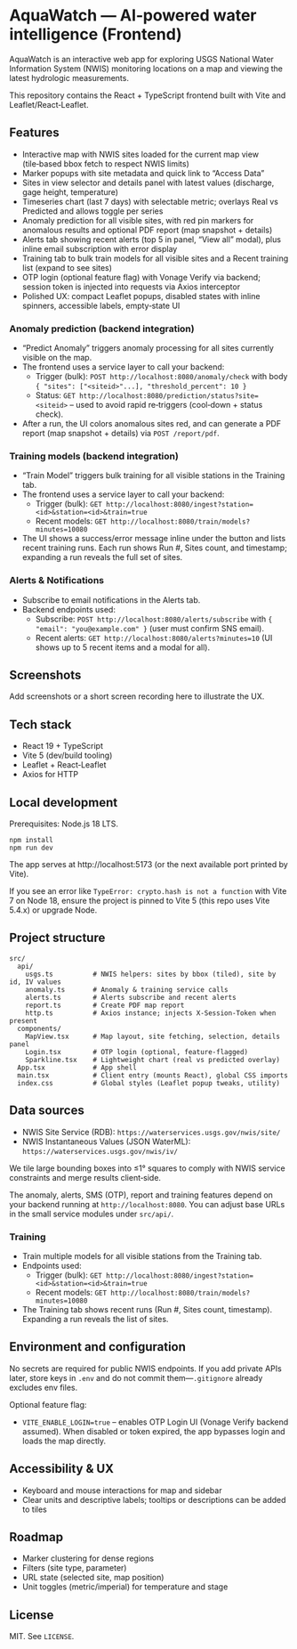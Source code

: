 # AquaWatch — AI‑powered water intelligence (Frontend)

AquaWatch is an interactive web app for exploring USGS National Water Information System (NWIS) monitoring locations on a map and viewing the latest hydrologic measurements.

This repository contains the React + TypeScript frontend built with Vite and Leaflet/React‑Leaflet.

## Features

- Interactive map with NWIS sites loaded for the current map view (tile‑based bbox fetch to respect NWIS limits)
- Marker popups with site metadata and quick link to “Access Data”
- Sites in view selector and details panel with latest values (discharge, gage height, temperature)
- Timeseries chart (last 7 days) with selectable metric; overlays Real vs Predicted and allows toggle per series
- Anomaly prediction for all visible sites, with red pin markers for anomalous results and optional PDF report (map snapshot + details)
- Alerts tab showing recent alerts (top 5 in panel, “View all” modal), plus inline email subscription with error display
- Training tab to bulk train models for all visible sites and a Recent training list (expand to see sites)
- OTP login (optional feature flag) with Vonage Verify via backend; session token is injected into requests via Axios interceptor
- Polished UX: compact Leaflet popups, disabled states with inline spinners, accessible labels, empty‑state UI

### Anomaly prediction (backend integration)

- “Predict Anomaly” triggers anomaly processing for all sites currently visible on the map.
- The frontend uses a service layer to call your backend:
  - Trigger (bulk): `POST http://localhost:8080/anomaly/check` with body `{ "sites": ["<siteid>"...], "threshold_percent": 10 }`
  - Status: `GET http://localhost:8080/prediction/status?site=<siteid>` – used to avoid rapid re‑triggers (cool‑down + status check).
- After a run, the UI colors anomalous sites red, and can generate a PDF report (map snapshot + details) via `POST /report/pdf`.

### Training models (backend integration)

- “Train Model” triggers bulk training for all visible stations in the Training tab.
- The frontend uses a service layer to call your backend:
  - Trigger (bulk): `GET http://localhost:8080/ingest?station=<id>&station=<id>&train=true`
  - Recent models: `GET http://localhost:8080/train/models?minutes=10080`
- The UI shows a success/error message inline under the button and lists recent training runs. Each run shows Run #, Sites count, and timestamp; expanding a run reveals the full set of sites.

### Alerts & Notifications

- Subscribe to email notifications in the Alerts tab.
- Backend endpoints used:
  - Subscribe: `POST http://localhost:8080/alerts/subscribe` with `{ "email": "you@example.com" }` (user must confirm SNS email).
  - Recent alerts: `GET http://localhost:8080/alerts?minutes=10` (UI shows up to 5 recent items and a modal for all).

## Screenshots

Add screenshots or a short screen recording here to illustrate the UX.

## Tech stack

- React 19 + TypeScript
- Vite 5 (dev/build tooling)
- Leaflet + React‑Leaflet
- Axios for HTTP

## Local development

Prerequisites: Node.js 18 LTS.

```
npm install
npm run dev
```

The app serves at http://localhost:5173 (or the next available port printed by Vite).

If you see an error like `TypeError: crypto.hash is not a function` with Vite 7 on Node 18, ensure the project is pinned to Vite 5 (this repo uses Vite 5.4.x) or upgrade Node.

## Project structure

```
src/
  api/
    usgs.ts          # NWIS helpers: sites by bbox (tiled), site by id, IV values
    anomaly.ts       # Anomaly & training service calls
    alerts.ts        # Alerts subscribe and recent alerts
    report.ts        # Create PDF map report
    http.ts          # Axios instance; injects X-Session-Token when present
  components/
    MapView.tsx      # Map layout, site fetching, selection, details panel
    Login.tsx        # OTP login (optional, feature-flagged)
    Sparkline.tsx    # Lightweight chart (real vs predicted overlay)
  App.tsx            # App shell
  main.tsx           # Client entry (mounts React), global CSS imports
  index.css          # Global styles (Leaflet popup tweaks, utility)
```

## Data sources

- NWIS Site Service (RDB): `https://waterservices.usgs.gov/nwis/site/`
- NWIS Instantaneous Values (JSON WaterML): `https://waterservices.usgs.gov/nwis/iv/`

We tile large bounding boxes into ≤1° squares to comply with NWIS service constraints and merge results client‑side.

The anomaly, alerts, SMS (OTP), report and training features depend on your backend running at `http://localhost:8080`. You can adjust base URLs in the small service modules under `src/api/`.

### Training

- Train multiple models for all visible stations from the Training tab.
- Endpoints used:
  - Trigger (bulk): `GET http://localhost:8080/ingest?station=<id>&station=<id>&train=true`
  - Recent models: `GET http://localhost:8080/train/models?minutes=10080`
- The Training tab shows recent runs (Run #, Sites count, timestamp). Expanding a run reveals the list of sites.

## Environment and configuration

No secrets are required for public NWIS endpoints. If you add private APIs later, store keys in `.env` and do not commit them—`.gitignore` already excludes env files.

Optional feature flag:
- `VITE_ENABLE_LOGIN=true` – enables OTP Login UI (Vonage Verify backend assumed). When disabled or token expired, the app bypasses login and loads the map directly.

## Accessibility & UX

- Keyboard and mouse interactions for map and sidebar
- Clear units and descriptive labels; tooltips or descriptions can be added to tiles

## Roadmap

- Marker clustering for dense regions
- Filters (site type, parameter)
- URL state (selected site, map position)
- Unit toggles (metric/imperial) for temperature and stage

## License

MIT. See `LICENSE`.
